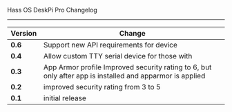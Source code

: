 Hass OS DeskPi Pro Changelog
___
| Version | Change|
| --- | --- |
| **0.6**| Support new API requirements for device |
| **0.4**| Allow custom TTY serial device for those with |hardcoded profiles included.  ttyUSB0, 1,2,3 and 4 allowed.|
| **0.3** | App Armor profile Improved security rating to 6, but only after app is installed and apparmor is applied|
| **0.2** | improved security rating from 3 to 5|
| **0.1** | initial release|


